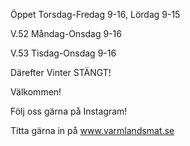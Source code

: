 Öppet Torsdag-Fredag 9-16, Lördag 9-15

V.52 Måndag-Onsdag 9-16

V.53 Tisdag-Onsdag 9-16

Därefter Vinter STÄNGT!

Välkommen!

Följ oss gärna på Instagram!

Titta gärna in på www.varmlandsmat.se

